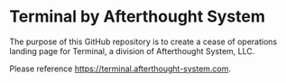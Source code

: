 # Terminal by Afterthought System

The purpose of this GitHub repository is to create a cease of operations landing page for Terminal, a division of Afterthought System, LLC.

Please reference https://terminal.afterthought-system.com.
 
